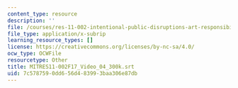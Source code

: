 ```yaml
---
content_type: resource
description: ''
file: /courses/res-11-002-intentional-public-disruptions-art-responsibility-and-pedagogy-fall-2017/7c5787590dd656d483993baa306e87db_MITRES11-002F17_Video_04_300k.vtt
file_type: application/x-subrip
learning_resource_types: []
license: https://creativecommons.org/licenses/by-nc-sa/4.0/
ocw_type: OCWFile
resourcetype: Other
title: MITRES11-002F17_Video_04_300k.srt
uid: 7c578759-0dd6-56d4-8399-3baa306e87db
---
```

